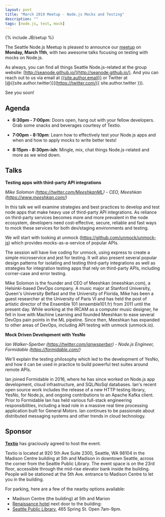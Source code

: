 ```yaml
---
layout: post
title: "March 2019 Meetup - Node.js Mocks and Testing"
description: ""
tags: [node.js, test, mock]
---
```

{% include JB/setup %}

The Seattle Node.js Meetup is pleased to announce our
[meetup](TODO_LINK) on
**Monday, March 11th**, with two awesome talks focusing on testing with mocks on Node.js.

As always, you can find all things Seattle Node.js-related at the group website:
[http://seanode.github.io/](http://seanode.github.io/). And you can reach out to
us via email at [{{site.author.email}}](mailto:{{site.author.email}}) or Twitter
at [@{{site.author.twitter}}](https://twitter.com/{{ site.author.twitter }}).

See you soon!

## Agenda

* **6:30pm - 7:00pm**: Doors open, hang out with your fellow developers. Grab
  some snacks and beverages courtesy of Textio.

* **7:00pm - 8:10pm**: Learn how to effectively test your Node.js apps and when
  and how to apply mocks to write better tests!

* **8:15pm - 8:30pm-ish**: Mingle, mix, chat things Node.js-related and more as
  we wind down.

<!-- more start -->

## Talks

**Testing apps with third-party API integrations**

_Mike Solomon (https://twitter.com/MeeshkanML) - CEO, Meeshkan (https://www.meeshkan.com/)_

In this talk we will examine strategies and best practices to develop and test node apps that make heavy use of third-party API integrations. As reliance on third-party services becomes more and more prevalent in the node ecosystem, developers need cost-effective, secure, reliable and fast ways to mock these services for both dev/staging environments and testing.

We will start with looking at unmock (https://github.com/unmock/unmock-js) which provides mocks-as-a-service of popular APIs.

The session will have live coding for unmock, using express to create a simple microservice and jest for testing. It will also present several popular design patterns for isolating and testing third-party integrations as well as strategies for integration testing apps that rely on third-party APIs, including corner-case and error testing.

Mike Solomon is the founder and CEO of Meeshkan (meeshkan.com), a Helsinki-based DevOps company. A music major at Stanford University, Queen's University Belfast and the University of Florida, Mike has been a guest researcher at the University of Paris VI and has held the post of artistic director of the Ensemble 101 (ensemble101.fr) from 2011 until the present day. While working at the IRCAM as a computer music designer, he fell in love with Machine Learning and founded Meeshkan to ease several DevOps pain points in the ML pipeline. Since then, Meeshkan has expanded to other areas of DevOps, including API testing with unmock (unmock.io).

**Mock Driven Development with YesNo**

_Ian Walker-Sperber (https://twitter.com/ianwsperber) - Node.js Engineer, Formidable (https://formidable.com/)_

We'll explain the testing philosophy which led to the development of YesNo, and how it can be used in practice to build powerful test suites around remote APIs.

Ian joined Formidable in 2016, where he has since worked on Node.js app development, cloud infrastructure, and SQL/NoSql databases. Ian's recent open source work includes the release of a new HTTP testing library, YesNo, for Node.js, and ongoing contributions to an Apache Kafka client. Prior to Formidable Ian has held various full-stack engineering responsibilities, including a lead role in a massive real time processing application built for General Motors. Ian continues to be passionate about distributed messaging systems and other trends in cloud technology.

## Sponsor

**[Textio](https://textio.com/)** has graciously agreed to host the event.

Textio is located at 920 5th Ave Suite 2300, Seattle, WA 98104 in the Madison
Centre building at 5th and Madison in downtown Seattle, across the corner from
the Seattle Public Library. The event space is on the 23rd floor, accessible
through the mid-rise elevator bank inside the building. People will be stationed
at the 5th Ave. entrance to Madison Centre to let you in the building.

For parking, here are a few of the nearby options available:

* Madison Centre (the building) at 5th and Marion
* [Renaissance hotel](https://en.parkopedia.com/parking/underground/renaissance_seattle_hotel/98104/seattle) next door to the building:
* [Seattle Public Library](http://www.spl.org/locations/central-library/cen-getting-there-and-parking/cen-parking-and-bikes), 465 Spring St. Open 7am-9pm.

<!-- more end -->

